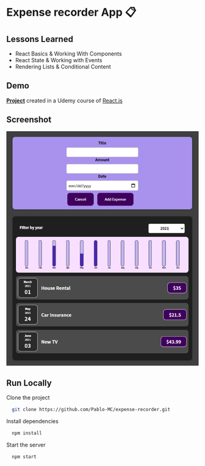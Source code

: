 # Expense recorder App :clipboard:

## Lessons Learned

- React Basics & Working With Components
- React State & Working with Events
- Rendering Lists & Conditional Content

## Demo

[**Project**](https://expense-recorder-react.netlify.app/) created in a Udemy course of [React.js](https://www.udemy.com/course/react-the-complete-guide-incl-redux/)
  
## Screenshot

![App Screenshot](public/screenshot.jpg)

  
## Run Locally

Clone the project

```bash
  git clone https://github.com/Pablo-MC/expense-recorder.git
```

Install dependencies

```bash
  npm install
```

Start the server

```bash
  npm start
```

  
